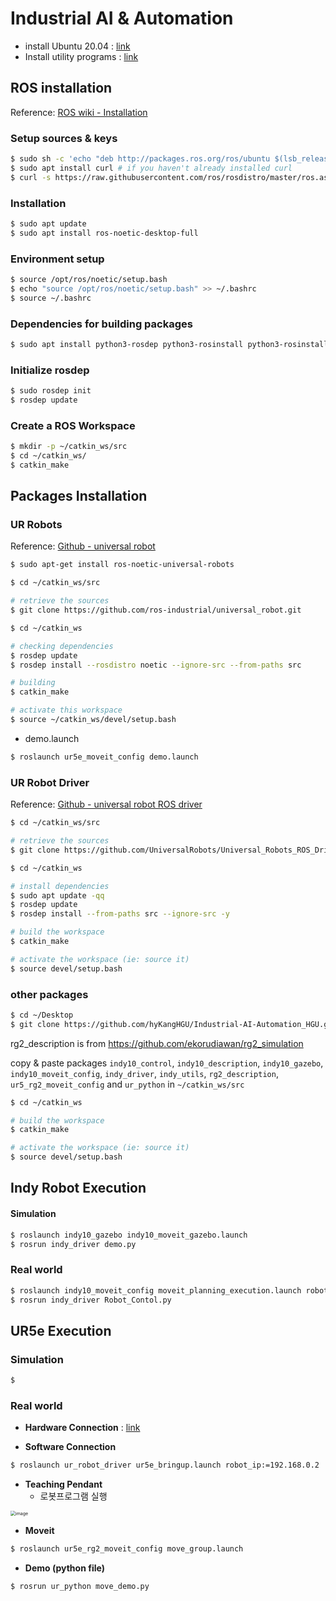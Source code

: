 # Industrial AI & Automation



- install Ubuntu 20.04 : [link](/tutorial/)
- Install utility programs : [link](https://github.com/hyKangHGU/Industrial-AI-Automation_HGU/blob/main/tutorial/for%20util.md)



## ROS installation

Reference: [ROS wiki - Installation](http://wiki.ros.org/noetic/Installation/Ubuntu)



### Setup sources & keys

```bash
$ sudo sh -c 'echo "deb http://packages.ros.org/ros/ubuntu $(lsb_release -sc) main" > /etc/apt/sources.list.d/ros-latest.list'
$ sudo apt install curl # if you haven't already installed curl
$ curl -s https://raw.githubusercontent.com/ros/rosdistro/master/ros.asc | sudo apt-key add -
```



### Installation

```bash
$ sudo apt update
$ sudo apt install ros-noetic-desktop-full
```



### Environment setup

```bash
$ source /opt/ros/noetic/setup.bash
$ echo "source /opt/ros/noetic/setup.bash" >> ~/.bashrc
$ source ~/.bashrc
```



### Dependencies for building packages

```bash
$ sudo apt install python3-rosdep python3-rosinstall python3-rosinstall-generator python3-wstool build-essential
```



### Initialize rosdep

```bash
$ sudo rosdep init
$ rosdep update
```



### Create a ROS Workspace

```bash
$ mkdir -p ~/catkin_ws/src
$ cd ~/catkin_ws/
$ catkin_make
```



## Packages Installation

###  UR Robots

Reference: [Github - universal robot](https://github.com/ros-industrial/universal_robot)

```bash
$ sudo apt-get install ros-noetic-universal-robots
```



```bash
$ cd ~/catkin_ws/src

# retrieve the sources
$ git clone https://github.com/ros-industrial/universal_robot.git

$ cd ~/catkin_ws

# checking dependencies
$ rosdep update
$ rosdep install --rosdistro noetic --ignore-src --from-paths src

# building
$ catkin_make

# activate this workspace
$ source ~/catkin_ws/devel/setup.bash
```



* demo.launch

```bash
$ roslaunch ur5e_moveit_config demo.launch
```



### UR Robot Driver

Reference: [Github - universal robot ROS driver](https://github.com/UniversalRobots/Universal_Robots_ROS_Driver)

```bash
$ cd ~/catkin_ws/src

# retrieve the sources
$ git clone https://github.com/UniversalRobots/Universal_Robots_ROS_Driver.git

$ cd ~/catkin_ws

# install dependencies
$ sudo apt update -qq
$ rosdep update
$ rosdep install --from-paths src --ignore-src -y

# build the workspace
$ catkin_make

# activate the workspace (ie: source it)
$ source devel/setup.bash
```



### other packages

```bash
$ cd ~/Desktop
$ git clone https://github.com/hyKangHGU/Industrial-AI-Automation_HGU.git
```

rg2_description is from https://github.com/ekorudiawan/rg2_simulation

copy & paste packages `indy10_control`, `indy10_description`, `indy10_gazebo`, `indy10_moveit_config`, `indy_driver`, `indy_utils`,  `rg2_description`, `ur5_rg2_moveit_config` and `ur_python` in `~/catkin_ws/src`

```bash
$ cd ~/catkin_ws

# build the workspace
$ catkin_make

# activate the workspace (ie: source it)
$ source devel/setup.bash
```



## Indy Robot Execution

#### Simulation

```bash
$ roslaunch indy10_gazebo indy10_moveit_gazebo.launch
$ rosrun indy_driver demo.py
```



### Real world

```bash
$ roslaunch indy10_moveit_config moveit_planning_execution.launch robot_ip:=192.168.0.6
$ rosrun indy_driver Robot_Contol.py
```



## UR5e Execution

### Simulation

```bash
$ 
```



### Real world

- **Hardware Connection** : [link](https://github.com/hyKangHGU/Industrial-AI-Automation_HGU/blob/main/tutorial/UR5e%20Hardware%20Setting.md)



- **Software Connection**

```bash
$ roslaunch ur_robot_driver ur5e_bringup.launch robot_ip:=192.168.0.2
```



- **Teaching Pendant**
  - 로봇프로그램 실행

<img src="https://user-images.githubusercontent.com/91526930/234138529-75eb185e-f308-400f-aebb-d2f79e8b3ffb.png" alt="image" style="zoom:50%;" />



- **Moveit**

```bash
$ roslaunch ur5e_rg2_moveit_config move_group.launch
```



- **Demo (python file)**

```bash
$ rosrun ur_python move_demo.py
```



